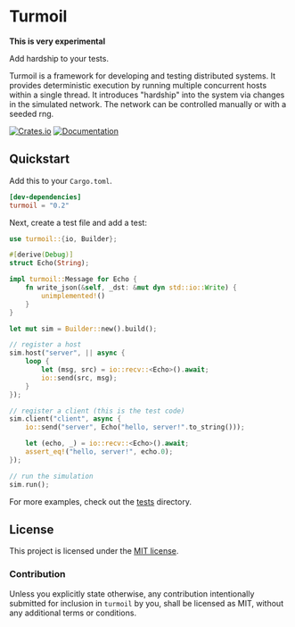 # Turmoil

**This is very experimental**

Add hardship to your tests.

Turmoil is a framework for developing and testing distributed systems. It
provides deterministic execution by running multiple concurrent hosts within
a single thread. It introduces "hardship" into the system via changes in the
simulated network. The network can be controlled manually or with a seeded rng.

[![Crates.io](https://img.shields.io/crates/v/turmoil.svg)](https://crates.io/crates/turmoil)
[![Documentation](https://docs.rs/turmoil/badge.svg)][docs]

[docs]: https://docs.rs/turmoil

## Quickstart

Add this to your `Cargo.toml`.

```toml
[dev-dependencies]
turmoil = "0.2"
```

Next, create a test file and add a test:

```rust
use turmoil::{io, Builder};

#[derive(Debug)]
struct Echo(String);

impl turmoil::Message for Echo {
    fn write_json(&self, _dst: &mut dyn std::io::Write) {
        unimplemented!()
    }
}

let mut sim = Builder::new().build();

// register a host
sim.host("server", || async {
    loop {
        let (msg, src) = io::recv::<Echo>().await;
        io::send(src, msg);
    }
});

// register a client (this is the test code)
sim.client("client", async {
    io::send("server", Echo("hello, server!".to_string()));

    let (echo, _) = io::recv::<Echo>().await;
    assert_eq!("hello, server!", echo.0);
});

// run the simulation
sim.run();
```

For more examples, check out the [tests](tests) directory.

## License

This project is licensed under the [MIT license](LICENSE).

### Contribution

Unless you explicitly state otherwise, any contribution intentionally
submitted for inclusion in `turmoil` by you, shall be licensed as MIT,
without any additional terms or conditions.
